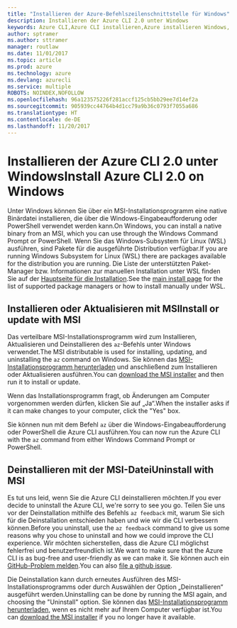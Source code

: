 ```yaml
---
title: "Installieren der Azure-Befehlszeilenschnittstelle für Windows"
description: Installieren der Azure CLI 2.0 unter Windows
keywords: Azure CLI,Azure CLI installieren,Azure installieren Windows, Azure CLI Windows, Azure Windows
author: sptramer
ms.author: sttramer
manager: routlaw
ms.date: 11/01/2017
ms.topic: article
ms.prod: azure
ms.technology: azure
ms.devlang: azurecli
ms.service: multiple
ROBOTS: NOINDEX,NOFOLLOW
ms.openlocfilehash: 96a123575226f281accf125cb5bb29ee7d14ef2a
ms.sourcegitcommit: 905939cc44764b4d1cc79a9b36c0793f7055a686
ms.translationtype: HT
ms.contentlocale: de-DE
ms.lasthandoff: 11/20/2017
---
```

# <a name="install-azure-cli-20-on-windows"></a><span data-ttu-id="3e133-104">Installieren der Azure CLI 2.0 unter Windows</span><span class="sxs-lookup"><span data-stu-id="3e133-104">Install Azure CLI 2.0 on Windows</span></span>

<span data-ttu-id="3e133-105">Unter Windows können Sie über ein MSI-Installationsprogramm eine native Binärdatei installieren, die über die Windows-Eingabeaufforderung oder PowerShell verwendet werden kann.</span><span class="sxs-lookup"><span data-stu-id="3e133-105">On Windows, you can install a native binary from an MSI, which you can use through the Windows Command Prompt or PowerShell.</span></span> <span data-ttu-id="3e133-106">Wenn Sie das Windows-Subsystem für Linux (WSL) ausführen, sind Pakete für die ausgeführte Distribution verfügbar.</span><span class="sxs-lookup"><span data-stu-id="3e133-106">If you are running Windows Subsystem for Linux (WSL) there are packages available for the distribution you are running.</span></span> <span data-ttu-id="3e133-107">Die Liste der unterstützten Paket-Manager bzw. Informationen zur manuellen Installation unter WSL finden Sie auf der [Hauptseite für die Installation](install-azure-cli.md).</span><span class="sxs-lookup"><span data-stu-id="3e133-107">See the [main install page](install-azure-cli.md) for the list of supported package managers or how to install manually under WSL.</span></span>

## <a name="install-or-update-with-msi"></a><span data-ttu-id="3e133-108">Installieren oder Aktualisieren mit MSI</span><span class="sxs-lookup"><span data-stu-id="3e133-108">Install or update with MSI</span></span>

<span data-ttu-id="3e133-109">Das verteilbare MSI-Installationsprogramm wird zum Installieren, Aktualisieren und Deinstallieren des `az`-Befehls unter Windows verwendet.</span><span class="sxs-lookup"><span data-stu-id="3e133-109">The MSI distributable is used for installing, updating, and uninstalling the `az` command on Windows.</span></span> <span data-ttu-id="3e133-110">Sie können das [MSI-Installationsprogramm herunterladen](https://aka.ms/InstallAzureCliWindows) und anschließend zum Installieren oder Aktualisieren ausführen.</span><span class="sxs-lookup"><span data-stu-id="3e133-110">You can [download the MSI installer](https://aka.ms/InstallAzureCliWindows) and then run it to install or update.</span></span>

<span data-ttu-id="3e133-111">Wenn das Installationsprogramm fragt, ob Änderungen am Computer vorgenommen werden dürfen, klicken Sie auf „Ja“.</span><span class="sxs-lookup"><span data-stu-id="3e133-111">When the installer asks if it can make changes to your computer, click the "Yes" box.</span></span>

<span data-ttu-id="3e133-112">Sie können nun mit dem Befehl `az` über die Windows-Eingabeaufforderung oder PowerShell die Azure CLI ausführen.</span><span class="sxs-lookup"><span data-stu-id="3e133-112">You can now run the Azure CLI with the `az` command from either Windows Command Prompt or PowerShell.</span></span>

## <a name="uninstall-with-msi"></a><span data-ttu-id="3e133-113">Deinstallieren mit der MSI-Datei</span><span class="sxs-lookup"><span data-stu-id="3e133-113">Uninstall with MSI</span></span>

<span data-ttu-id="3e133-114">Es tut uns leid, wenn Sie die Azure CLI deinstallieren möchten.</span><span class="sxs-lookup"><span data-stu-id="3e133-114">If you ever decide to uninstall the Azure CLI, we're sorry to see you go.</span></span> <span data-ttu-id="3e133-115">Teilen Sie uns vor der Deinstallation mithilfe des Befehls `az feedback` mit, warum Sie sich für die Deinstallation entschieden haben und wie wir die CLI verbessern können.</span><span class="sxs-lookup"><span data-stu-id="3e133-115">Before you uninstall, use the `az feedback` command to give us some reasons why you chose to uninstall and how we could improve the CLI experience.</span></span> <span data-ttu-id="3e133-116">Wir möchten sicherstellen, dass die Azure CLI möglichst fehlerfrei und benutzerfreundlich ist.</span><span class="sxs-lookup"><span data-stu-id="3e133-116">We want to make sure that the Azure CLI is as bug-free and user-friendly as we can make it.</span></span> <span data-ttu-id="3e133-117">Sie können auch ein [GitHub-Problem melden](https://github.com/Azure/azure-cli/issues).</span><span class="sxs-lookup"><span data-stu-id="3e133-117">You can also [file a github issue](https://github.com/Azure/azure-cli/issues).</span></span>

<span data-ttu-id="3e133-118">Die Deinstallation kann durch erneutes Ausführen des MSI-Installationsprogramms oder durch Auswählen der Option „Deinstallieren“ ausgeführt werden.</span><span class="sxs-lookup"><span data-stu-id="3e133-118">Uninstalling can be done by running the MSI again, and choosing the "Uninstall" option.</span></span> <span data-ttu-id="3e133-119">Sie können das [MSI-Installationsprogramm herunterladen](https://aka.ms/InstallAzureCliWindows), wenn es nicht mehr auf Ihrem Computer verfügbar ist.</span><span class="sxs-lookup"><span data-stu-id="3e133-119">You can [download the MSI installer](https://aka.ms/InstallAzureCliWindows) if you no longer have it available.</span></span>
